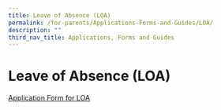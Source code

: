 ```yaml
---
title: Leave of Absence (LOA)
permalink: /for-parents/Applications-Forms-and-Guides/LOA/
description: ""
third_nav_title: Applications, Forms and Guides
---
```












**Leave of Absence (LOA)**
==========================

[Application Form for LOA](https://form.gov.sg/60c14e655259b6001101c41f)